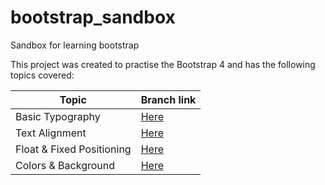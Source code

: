 # bootstrap_sandbox
Sandbox for learning bootstrap

This project was created to practise the Bootstrap 4 and has the following topics covered:

| Topic | Branch link |
|-------| -----------|
|Basic Typography| [Here](https://github.com/kirankrishna/bootstrap_sandbox/tree/Basic-Typography) |
|Text Alignment| [Here](https://github.com/kirankrishna/bootstrap_sandbox/tree/Text-Alignment)|
|Float & Fixed Positioning| [Here](https://github.com/kirankrishna/bootstrap_sandbox/tree/Positioning)|
|Colors & Background| [Here](https://github.com/kirankrishna/bootstrap_sandbox/tree/Colors&Backgrounds)|
